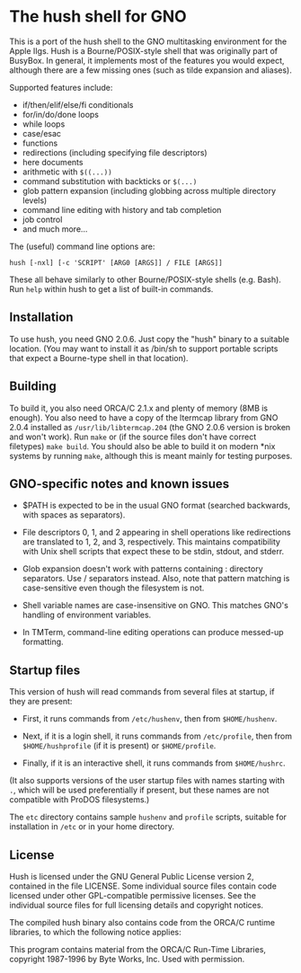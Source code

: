 The hush shell for GNO
======================

This is a port of the hush shell to the GNO multitasking environment for the
Apple IIgs.  Hush is a Bourne/POSIX-style shell that was originally part
of BusyBox.  In general, it implements most of the features you would expect,
although there are a few missing ones (such as tilde expansion and aliases).

Supported features include:

* if/then/elif/else/fi conditionals
* for/in/do/done loops
* while loops
* case/esac
* functions
* redirections (including specifying file descriptors)
* here documents
* arithmetic with `$((...))`
* command substitution with backticks or `$(...)`
* glob pattern expansion (including globbing across multiple directory levels)
* command line editing with history and tab completion
* job control
* and much more...

The (useful) command line options are:

    hush [-nxl] [-c 'SCRIPT' [ARG0 [ARGS]] / FILE [ARGS]]

These all behave similarly to other Bourne/POSIX-style shells (e.g. Bash).
Run `help` within hush to get a list of built-in commands.

Installation
------------
To use hush, you need GNO 2.0.6.  Just copy the "hush" binary to a suitable
location. (You may want to install it as /bin/sh to support portable scripts
that expect a Bourne-type shell in that location).

Building
--------
To build it, you also need ORCA/C 2.1.x and plenty of memory (8MB is enough).
You also need to have a copy of the ltermcap library from GNO 2.0.4 installed
as `/usr/lib/libtermcap.204` (the GNO 2.0.6 version is broken and won't work).
Run `make` or (if the source files don't have correct filetypes) `make build`.
You should also be able to build it on modern *nix systems by running `make`,
although this is meant mainly for testing purposes.

GNO-specific notes and known issues
-----------------------------------
* $PATH is expected to be in the usual GNO format (searched backwards, with 
  spaces as separators).

* File descriptors 0, 1, and 2 appearing in shell operations like redirections
  are translated to 1, 2, and 3, respectively.  This maintains compatibility
  with Unix shell scripts that expect these to be stdin, stdout, and stderr.

* Glob expansion doesn't work with patterns containing : directory separators.
  Use / separators instead.  Also, note that pattern matching is
  case-sensitive even though the filesystem is not.

* Shell variable names are case-insensitive on GNO.  This matches GNO's
  handling of environment variables.

* In TMTerm, command-line editing operations can produce messed-up formatting.

Startup files
-------------
This version of hush will read commands from several files at startup, if they
are present:

* First, it runs commands from `/etc/hushenv`, then from `$HOME/hushenv`.

* Next, if it is a login shell, it runs commands from `/etc/profile`, then
  from `$HOME/hushprofile` (if it is present) or `$HOME/profile`.

* Finally, if it is an interactive shell, it runs commands from 
  `$HOME/hushrc`.

(It also supports versions of the user startup files with names starting with 
`.`, which will be used preferentially if present, but these names are not 
compatible with ProDOS filesystems.)

The `etc` directory contains sample `hushenv` and `profile` scripts, suitable
for installation in `/etc` or in your home directory.

License
-------
Hush is licensed under the GNU General Public License version 2, contained in
the file LICENSE.  Some individual source files contain code licensed under 
other GPL-compatible permissive licenses.  See the individual source files for
full licensing details and copyright notices.

The compiled hush binary also contains code from the ORCA/C runtime libraries,
to which the following notice applies:

This program contains material from the ORCA/C Run-Time Libraries, 
copyright 1987-1996 by Byte Works, Inc. Used with permission.

